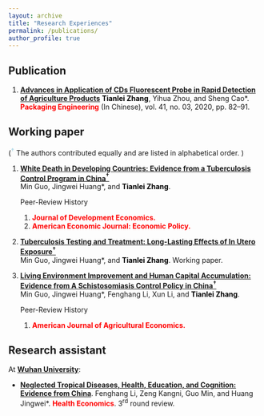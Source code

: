 ```yaml
---
layout: archive
title: "Research Experiences"
permalink: /publications/
author_profile: true
---
```


<!-- Check my [Google Scholar profile](https://scholar.google.com/citations?user=gkG4z3IAAAAJ) for more information! -->
<!-- Listed reverse chronologically.  -->
## Publication

1. **[Advances in Application of CDs Fluorescent Probe in Rapid Detection of Agriculture Products](https://doi.org/10.19554/j.cnki.1001-3563.2020.03.013)** **<font color="black">Tianlei Zhang</font>**, Yihua Zhou, and Sheng Cao\*. **<font color="red">Packaging Engineering</font>** (In Chinese), vol. 41, no. 03, 2020, pp. 82–91.

## Working paper

(**<font color="lightblue">$^\dagger$</font>** The authors contributed equally and are listed in alphabetical order. )

1. **[White Death in Developing Countries: Evidence from a Tuberculosis Control Program in China$^\dagger$](https://ynbsztl.github.io/publications/)**  
    Min Guo, Jingwei Huang\*, and **<font color="black">Tianlei Zhang</font>**. 

    Peer-Review History
    
    1. **<font color="red">Journal of Development Economics.</font>** 
    2. **<font color="red">American Economic Journal: Economic Policy.</font>**
    

2. **[Tuberculosis Testing and Treatment: Long-Lasting Effects of In Utero Exposure$^\dagger$](https://ynbsztl.github.io/publications/)**  
    Min Guo, Jingwei Huang\*, and **<font color="black">Tianlei Zhang</font>**. Working paper.
    
3. **[Living Environment Improvement and Human Capital Accumulation: Evidence from A Schistosomiasis Control Policy in China$^\dagger$](https://ynbsztl.github.io/publications/)**  
    Min Guo, Jingwei Huang\*, Fenghang Li, Xun Li, and **<font color="black">Tianlei Zhang</font>**. 

    Peer-Review History

    1. **<font color="red">American Journal of Agricultural Economics.</font>**

## Research assistant

At [**Wuhan University**](https://whu.edu.cn):

- **[Neglected Tropical Diseases, Health, Education, and Cognition: Evidence from China](https://ynbsztl.github.io/publications/)**. 
    Fenghang Li, Zeng Kangni, Guo Min, and Huang Jingwei\*. **<font color="red">Health Economics</font>**. 3<sup>rd</sup> round review.
